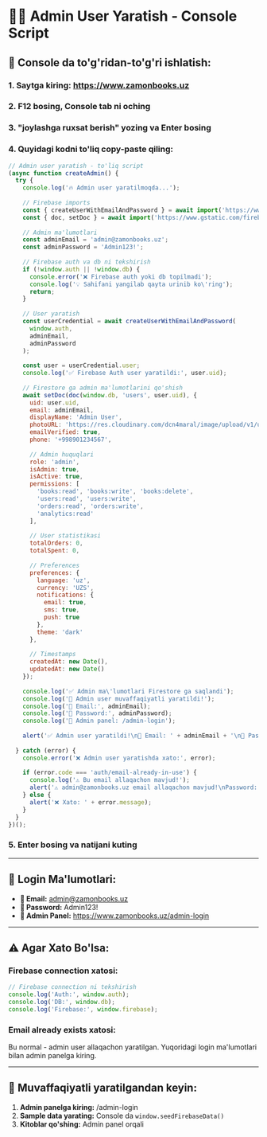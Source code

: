 # 👨‍💼 Admin User Yaratish - Console Script

## 🎯 **Console da to'g'ridan-to'g'ri ishlatish:**

### **1. Saytga kiring:** https://www.zamonbooks.uz
### **2. F12 bosing, Console tab ni oching**
### **3. "joylashga ruxsat berish" yozing va Enter bosing**
### **4. Quyidagi kodni to'liq copy-paste qiling:**

```javascript
// Admin user yaratish - to'liq script
(async function createAdmin() {
  try {
    console.log('🔥 Admin user yaratilmoqda...');
    
    // Firebase imports
    const { createUserWithEmailAndPassword } = await import('https://www.gstatic.com/firebasejs/10.7.0/firebase-auth.js');
    const { doc, setDoc } = await import('https://www.gstatic.com/firebasejs/10.7.0/firebase-firestore.js');
    
    // Admin ma'lumotlari
    const adminEmail = 'admin@zamonbooks.uz';
    const adminPassword = 'Admin123!';
    
    // Firebase auth va db ni tekshirish
    if (!window.auth || !window.db) {
      console.error('❌ Firebase auth yoki db topilmadi');
      console.log('💡 Sahifani yangilab qayta urinib ko\'ring');
      return;
    }
    
    // User yaratish
    const userCredential = await createUserWithEmailAndPassword(
      window.auth, 
      adminEmail, 
      adminPassword
    );
    
    const user = userCredential.user;
    console.log('✅ Firebase Auth user yaratildi:', user.uid);
    
    // Firestore ga admin ma'lumotlarini qo'shish
    await setDoc(doc(window.db, 'users', user.uid), {
      uid: user.uid,
      email: adminEmail,
      displayName: 'Admin User',
      photoURL: 'https://res.cloudinary.com/dcn4maral/image/upload/v1/users/admin-avatar.jpg',
      emailVerified: true,
      phone: '+998901234567',
      
      // Admin huquqlari
      role: 'admin',
      isAdmin: true,
      isActive: true,
      permissions: [
        'books:read', 'books:write', 'books:delete',
        'users:read', 'users:write',
        'orders:read', 'orders:write',
        'analytics:read'
      ],
      
      // User statistikasi
      totalOrders: 0,
      totalSpent: 0,
      
      // Preferences
      preferences: {
        language: 'uz',
        currency: 'UZS',
        notifications: {
          email: true,
          sms: true,
          push: true
        },
        theme: 'dark'
      },
      
      // Timestamps
      createdAt: new Date(),
      updatedAt: new Date()
    });
    
    console.log('✅ Admin ma\'lumotlari Firestore ga saqlandi');
    console.log('🎉 Admin user muvaffaqiyatli yaratildi!');
    console.log('📧 Email:', adminEmail);
    console.log('🔑 Password:', adminPassword);
    console.log('🔗 Admin panel: /admin-login');
    
    alert('✅ Admin user yaratildi!\n📧 Email: ' + adminEmail + '\n🔑 Password: ' + adminPassword);
    
  } catch (error) {
    console.error('❌ Admin user yaratishda xato:', error);
    
    if (error.code === 'auth/email-already-in-use') {
      console.log('⚠️ Bu email allaqachon mavjud!');
      alert('⚠️ admin@zamonbooks.uz email allaqachon mavjud!\nPassword: Admin123! bilan login qilib ko\'ring');
    } else {
      alert('❌ Xato: ' + error.message);
    }
  }
})();
```

### **5. Enter bosing va natijani kuting**

---

## 🔐 **Login Ma'lumotlari:**
- **📧 Email:** admin@zamonbooks.uz
- **🔑 Password:** Admin123!
- **🔗 Admin Panel:** https://www.zamonbooks.uz/admin-login

---

## ⚠️ **Agar Xato Bo'lsa:**

### **Firebase connection xatosi:**
```javascript
// Firebase connection ni tekshirish
console.log('Auth:', window.auth);
console.log('DB:', window.db);
console.log('Firebase:', window.firebase);
```

### **Email already exists xatosi:**
Bu normal - admin user allaqachon yaratilgan. Yuqoridagi login ma'lumotlari bilan admin panelga kiring.

---

## 🎉 **Muvaffaqiyatli yaratilgandan keyin:**
1. **Admin panelga kiring:** /admin-login
2. **Sample data yarating:** Console da `window.seedFirebaseData()`
3. **Kitoblar qo'shing:** Admin panel orqali